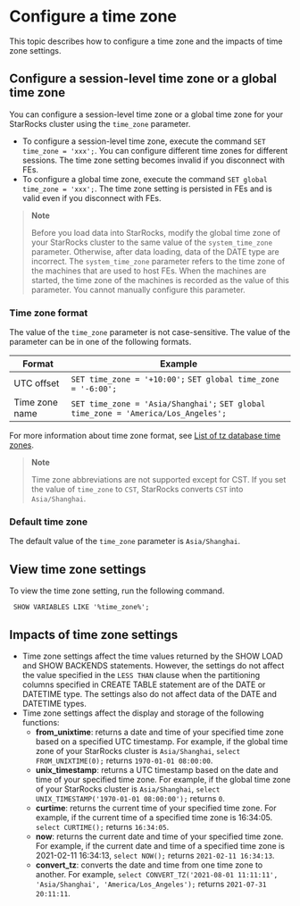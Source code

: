 ---
---

# Configure a time zone

This topic describes how to configure a time zone and the impacts of time zone settings.

## Configure a session-level time zone or a global time zone

You can configure a session-level time zone or a global time zone for your StarRocks cluster using the `time_zone` parameter.

- To configure a session-level time zone, execute the command `SET time_zone = 'xxx';`. You can configure different time zones for different sessions. The time zone setting becomes invalid if you disconnect with FEs.
- To configure a global time zone, execute the command `SET global time_zone = 'xxx';`. The time zone setting is persisted in FEs and is valid even if you disconnect with FEs.

> **Note**
>
> Before you load data into StarRocks, modify the global time zone of your StarRocks cluster to the same value of the `system_time_zone` parameter. Otherwise, after data loading, data of the DATE type are incorrect. The `system_time_zone` parameter refers to the time zone of the machines that are used to host FEs. When the machines are started, the time zone of the machines is recorded as the value of this parameter. You cannot manually configure this parameter.

### Time zone format

The value of the `time_zone` parameter is not case-sensitive. The value of the parameter can be in one of the following formats.

| **Format**     | **Example**                                                  |
| -------------- | ------------------------------------------------------------ |
| UTC offset     | `SET time_zone = '+10:00';` `SET global time_zone = '-6:00';` |
| Time zone name | `SET time_zone = 'Asia/Shanghai';` `SET global time_zone = 'America/Los_Angeles';` |

For more information about time zone format, see [List of tz database time zones](https://en.wikipedia.org/wiki/List_of_tz_database_time_zones).

> **Note**
>
> Time zone abbreviations are not supported except for CST. If you set the value of `time_zone` to `CST`, StarRocks converts `CST` into `Asia/Shanghai`.

### Default time zone

The default value of the `time_zone` parameter is `Asia/Shanghai`.

## View time zone settings

To view the time zone setting, run the following command.

```plaintext
 SHOW VARIABLES LIKE '%time_zone%';
```

## Impacts of time zone settings

- Time zone settings affect the time values returned by the SHOW LOAD and SHOW BACKENDS statements. However, the settings do not affect the value specified in the `LESS THAN` clause when the partitioning columns specified in CREATE TABLE statement are of the DATE or DATETIME type. The settings also do not affect data of the DATE and DATETIME types.
- Time zone settings affect the display and storage of the following functions:
  - **from_unixtime**: returns a date and time of your specified time zone based on a specified UTC timestamp. For example, if the global time zone of your StarRocks cluster is `Asia/Shanghai`, `select FROM_UNIXTIME(0);` returns `1970-01-01 08:00:00`.
  - **unix_timestamp**: returns a UTC timestamp based on the date and time of your specified time zone. For example, if the global time zone of your StarRocks cluster is `Asia/Shanghai`, `select UNIX_TIMESTAMP('1970-01-01 08:00:00');` returns `0`.
  - **curtime**: returns the current time of your specified time zone. For example, if the current time of a specified time zone is 16:34:05. `select CURTIME();` returns `16:34:05`.
  - **now**: returns the current date and time of your specified time zone. For example, if the current date and time of a specified time zone is 2021-02-11 16:34:13, `select NOW();` returns `2021-02-11 16:34:13`.
  - **convert_tz**: converts the date and time from one time zone to another. For example, `select CONVERT_TZ('2021-08-01 11:11:11', 'Asia/Shanghai', 'America/Los_Angeles');` returns `2021-07-31 20:11:11`.
